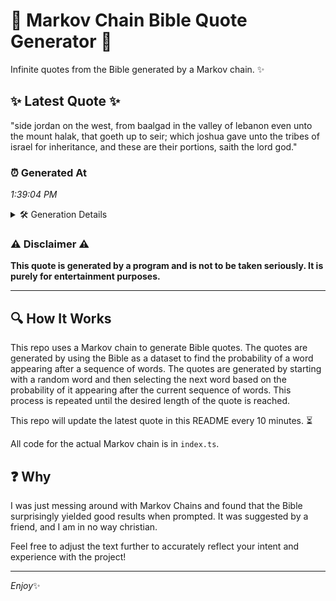 # 📖 Markov Chain Bible Quote Generator 📖

Infinite quotes from the Bible generated by a Markov chain. ✨

## ✨ Latest Quote ✨
"side jordan on the west, from baalgad in the valley of lebanon even unto the mount halak, that goeth up to seir; which joshua gave unto the tribes of israel for inheritance, and these are their portions, saith the lord god."

### ⏰ Generated At
*1:39:04 PM*

<details>
    <summary>🛠️ Generation Details</summary>
    <p>
        <strong>🌱 Seed:</strong> side<br>
        <strong>🔄 Iterations:</strong> 40<br>
        <strong>📜 Context History:</strong><br>[ side ]: jordan<br>[ side, jordan ]: on<br>[ side, jordan, on ]: the<br>[ side, jordan, on, the ]: west,<br>[ side, jordan, on, the, west, ]: from<br>[ side, jordan, on, the, west,, from ]: baalgad<br>[ jordan, on, the, west,, from, baalgad ]: in<br>[ on, the, west,, from, baalgad, in ]: the<br>[ the, west,, from, baalgad, in, the ]: valley<br>[ west,, from, baalgad, in, the, valley ]: of<br>[ from, baalgad, in, the, valley, of ]: lebanon<br>[ baalgad, in, the, valley, of, lebanon ]: even<br>[ in, the, valley, of, lebanon, even ]: unto<br>[ the, valley, of, lebanon, even, unto ]: the<br>[ valley, of, lebanon, even, unto, the ]: mount<br>[ of, lebanon, even, unto, the, mount ]: halak,<br>[ lebanon, even, unto, the, mount, halak, ]: that<br>[ even, unto, the, mount, halak,, that ]: goeth<br>[ unto, the, mount, halak,, that, goeth ]: up<br>[ the, mount, halak,, that, goeth, up ]: to<br>[ mount, halak,, that, goeth, up, to ]: seir;<br>[ halak,, that, goeth, up, to, seir; ]: which<br>[ that, goeth, up, to, seir;, which ]: joshua<br>[ goeth, up, to, seir;, which, joshua ]: gave<br>[ up, to, seir;, which, joshua, gave ]: unto<br>[ to, seir;, which, joshua, gave, unto ]: the<br>[ seir;, which, joshua, gave, unto, the ]: tribes<br>[ which, joshua, gave, unto, the, tribes ]: of<br>[ joshua, gave, unto, the, tribes, of ]: israel<br>[ gave, unto, the, tribes, of, israel ]: for<br>[ unto, the, tribes, of, israel, for ]: inheritance,<br>[ the, tribes, of, israel, for, inheritance, ]: and<br>[ tribes, of, israel, for, inheritance,, and ]: these<br>[ of, israel, for, inheritance,, and, these ]: are<br>[ israel, for, inheritance,, and, these, are ]: their<br>[ for, inheritance,, and, these, are, their ]: portions,<br>[ inheritance,, and, these, are, their, portions, ]: saith<br>[ and, these, are, their, portions,, saith ]: the<br>[ these, are, their, portions,, saith, the ]: lord<br>[ are, their, portions,, saith, the, lord ]: god.<br>
    </p>
</details>

### ⚠️ Disclaimer ⚠️
**This quote is generated by a program and is not to be taken seriously. It is purely for entertainment purposes.**

---

## 🔍 How It Works

This repo uses a Markov chain to generate Bible quotes. The quotes are generated by using the Bible as a dataset to find the probability of a word appearing after a sequence of words. The quotes are generated by starting with a random word and then selecting the next word based on the probability of it appearing after the current sequence of words. This process is repeated until the desired length of the quote is reached.

This repo will update the latest quote in this README every 10 minutes. ⏳

All code for the actual Markov chain is in `index.ts`.

## ❓ Why

I was just messing around with Markov Chains and found that the Bible surprisingly yielded good results when prompted. 
It was suggested by a friend, and I am in no way christian.

Feel free to adjust the text further to accurately reflect your intent and experience with the project!

---

*Enjoy*✨
